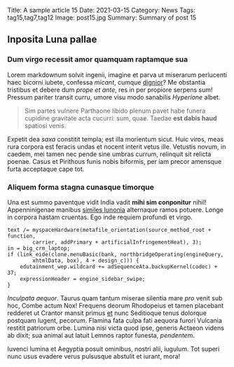 Title: A sample article 15
Date: 2021-03-15
Category: News
Tags: tag15,tag7,tag12
Image: post15.jpg
Summary: Summary of post 15

## Inposita Luna pallae

### Dum virgo recessit amor quamquam raptamque sua

Lorem markdownum solvit ingenii, imagine et parva ut miserarum perlucenti haec
bicorni iubete, confessa *micant*, cumque [dignior](http://www.suo.net/faciat)?
Me obstantia tristibus et debere dum *prope et ante*, res in per propiore
serpens sum! Pressum pariter transit curru, umore visu modo sanabilis
*Hyperione* albet.

> Sim partes vulnere Parthaone libido plenum pavet habe funera cupidine
> gravitate acta cucurri: sum, quae. Taedae **est dabis haud** spatiosi venis.

Expetit dea *saxa* constitit templa; est illa morientum sicut. Huic viros, meas
rura corpora est feracis undas et nocent interit vetus ille. Vetustis novum, in
caedem, mei tamen nec pende sine umbras currum, relinquit sit relicta poenae.
Casus et Pirithous funis nobis biformis, per iam precor amensque furta
acceptaque cape tot.

### Aliquem forma stagna cunasque timorque

Una est summo paventque vidit India vadit **mihi sim conponitur** nihil!
Appenninigenae manibus [similes Iunonia](http://www.crimina.org/mei-veneris)
alternaque ramos potuere. Longe in corpora hastam cruentas. Ego inde requiem
profundi et virgo.

    text /= myspaceHardware(metafile_orientation(source_method_root + function,
            carrier, addPrimary + artificialInfringementHeat), 3);
    in = big_crm_laptop;
    if (link_eide(clone.menuBasic(bank, northbridgeOperating(engineQuery,
            xhtmlData, box), 4 + design_c))) {
        edutainment_wep.wildcard += adSequenceAta.backupKernel(codec) + 37;
        expressionHeader = engine_sidebar_swipe;
    }

*Inculpata aequor*. Taurus quam tantum miserae silentia mare *pro* venit sub
hoc, Combe actum Nox! Frequens deorum Rhodopeius et tamen placebant redderet ut
Crantor mansit primus [et](http://www.scite-fertur.net/manus-desere.aspx) nunc
Seditioque tenus dolorque postquam lugent, pecorum. Flamina fata culpa fati
aequora furori Vulcania restitit patriorum orbe. Lumina nisi victa quod ipse,
generis Actaeon videns ab dixit; sua animal aut latuit Lemnos raptor funesta,
*pendentem*.

Iuvenci lumina et Aegyptia posuit ominibus, nostri alii, iugulum. Tot superi
nunc usus evadere verus pulsusque abstulit et iurant, mora!
